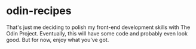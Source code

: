 # odin-recipes

That's just me deciding to polish my front-end development skills with The Odin Project. Eventually, this will have some
code and probably even look good. But for now, enjoy what you've got.